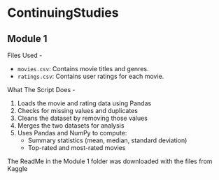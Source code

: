 # ContinuingStudies

## Module 1
Files Used -

- `movies.csv`: Contains movie titles and genres.
- `ratings.csv`: Contains user ratings for each movie.

What The Script Does -
1. Loads the movie and rating data using Pandas
2. Checks for missing values and duplicates
3. Cleans the dataset by removing those values
4. Merges the two datasets for analysis
5. Uses Pandas and NumPy to compute:
   - Summary statistics (mean, median, standard deviation)
   - Top-rated and most-rated movies

The ReadMe in the Module 1 folder was downloaded with the files from Kaggle
